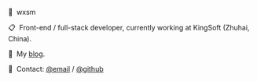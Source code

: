 
:bust_in_silhouette: &nbsp;wxsm

:clipboard: &nbsp;Front-end / full-stack developer, currently working at KingSoft (Zhuhai, China).

:pencil: &nbsp;My [blog](https://wxsm.space).

:email: &nbsp;Contact: [@email](http://mail.qq.com/cgi-bin/qm_share?t=qm_mailme&email=hfL99uj2xePq-ejk7Omr5uro) / [@github](https://github.com/wxsms)
